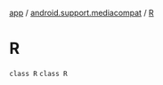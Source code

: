[app](../../index.md) / [android.support.mediacompat](../index.md) / [R](./index.md)

# R

`class R`
`class R`